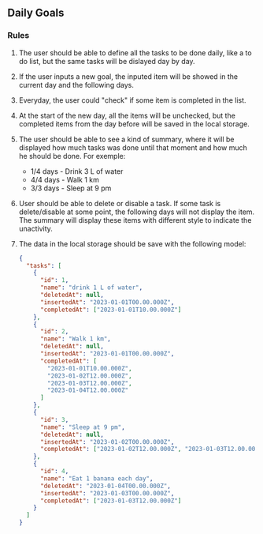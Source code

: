 ## Daily Goals

### Rules

1. The user should be able to define all the tasks to be done daily, like a to do list, but the same tasks will be dislayed day by day.
2. If the user inputs a new goal, the inputed item will be showed in the current day and the following days.
3. Everyday, the user could "check" if some item is completed in the list.
4. At the start of the new day, all the items will be unchecked, but the completed items from the day before will be saved in the local storage.
5. The user should be able to see a kind of summary, where it will be displayed how much tasks was done until that moment and how much he should be done. For exemple:

   - 1/4 days - Drink 3 L of water
   - 4/4 days - Walk 1 km
   - 3/3 days - Sleep at 9 pm

6. User should be able to delete or disable a task. If some task is delete/disable at some point, the following days will not display the item. The summary will display these items with different style to indicate the unactivity.
7. The data in the local storage should be save with the following model:

   ```json
   {
     "tasks": [
       {
         "id": 1,
         "name": "drink 1 L of water",
         "deletedAt": null,
         "insertedAt": "2023-01-01T00.00.000Z",
         "completedAt": ["2023-01-01T10.00.000Z"]
       },
       {
         "id": 2,
         "name": "Walk 1 km",
         "deletedAt": null,
         "insertedAt": "2023-01-01T00.00.000Z",
         "completedAt": [
           "2023-01-01T10.00.000Z",
           "2023-01-02T12.00.000Z",
           "2023-01-03T12.00.000Z",
           "2023-01-04T12.00.000Z"
         ]
       },
       {
         "id": 3,
         "name": "Sleep at 9 pm",
         "deletedAt": null,
         "insertedAt": "2023-01-02T00.00.000Z",
         "completedAt": ["2023-01-02T12.00.000Z", "2023-01-03T12.00.000Z", "2023-01-04T12.00.000Z"]
       },
       {
         "id": 4,
         "name": "Eat 1 banana each day",
         "deletedAt": "2023-01-04T00.00.000Z",
         "insertedAt": "2023-01-03T00.00.000Z",
         "completedAt": ["2023-01-03T12.00.000Z"]
       }
     ]
   }
   ```
